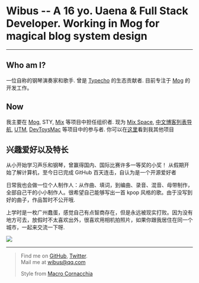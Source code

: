 # Wibus <desc>-- A 16 yo. Uaena & Full Stack Developer. Working in <span>Mog</span> for magical blog system design</desc>

<hr class="hr" />

## Who am I?

一位自称的钢琴演奏家和歌手. 曾是 [Typecho](https://typecho.org/) 的生态贡献者. 目前专注于 [Mog](https://github.com/mogland) 的开发工作。

## Now

我主要在 [Mog](https://github.com/mogland), STY, [Mix](https://github.com/wibus-wee/Mix) 等项目中担任组织者. 现为 [Mix Space](https://github.com/mx-space), [中文博客列表导航](https://github.com/zh-blogs), [UTM](https://github.com/utmapp/UTM), [DevToysMac](https://github.com/ObuchiYuki/DevToysMac) 等项目中的参与者. 你可以在[这里](/projects)看到我其他项目

## 兴趣爱好以及特长

从小开始学习声乐和钢琴，曾赢得国内、国际比赛许多一等奖的小奖！ 从假期开始了解计算机，至今日已完成 GitHub 百天连击，自认为是一个开源爱好者

日常我也会做一位个人制作人：从作曲、填词，到编曲、录音、混音、母带制作，全部自己干的小小制作人。很希望自己能够写出一首 kpop 风格的歌。由于没写到好的曲子，作品暂时不公开哦.

上学时是一枚广州蠢蛋，感觉自己有点智商存在，但是永远被现实打败。因为没有地方可去，放假时不太喜欢出外，很喜欢用相机拍照片，如果你跟我居住在同一个城市，一起来交流一下呀.

![](https://ghchart.rshah.org/wibus-wee)

---

> Find me on [GitHub](https://github.com/wibus-wee), [Twitter](https://twitter.com/wibus_wee). <br> Mail me at [wibus@qq.com](mailto:wibus@qq.com) 
>
> Style from [Macro Cornacchia](https://www.marco.fyi)